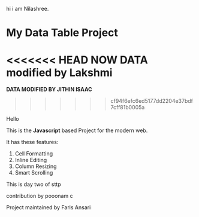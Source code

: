 
hi i am Nilashree. 


# My Data Table Project

<<<<<<< HEAD
NOW DATA modified by Lakshmi
=======
**DATA MODIFIED BY JITHIN ISAAC**
>>>>>>> cf94f6efc6ed5177dd2204e37bdf7cff81b0005a

Hello

This is the **Javascript** based Project for the modern web.

It has these features:
1. Cell Formatting
2. Inline Editing
3. Column Resizing
4. Smart Scrolling

This is day two of sttp

contribution by pooonam c


Project maintained by Faris Ansari

